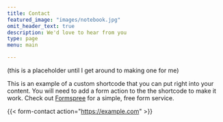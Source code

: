 ```yaml
---
title: Contact
featured_image: "images/notebook.jpg"
omit_header_text: true
description: We'd love to hear from you
type: page
menu: main

---
```


(this is a placeholder until I get around to making one for me)

This is an example of a custom shortcode that you can put right into your content. You will need to add a form action to the the shortcode to make it work. Check out [Formspree](https://formspree.io/) for a simple, free form service. 

{{< form-contact action="https://example.com"  >}}
